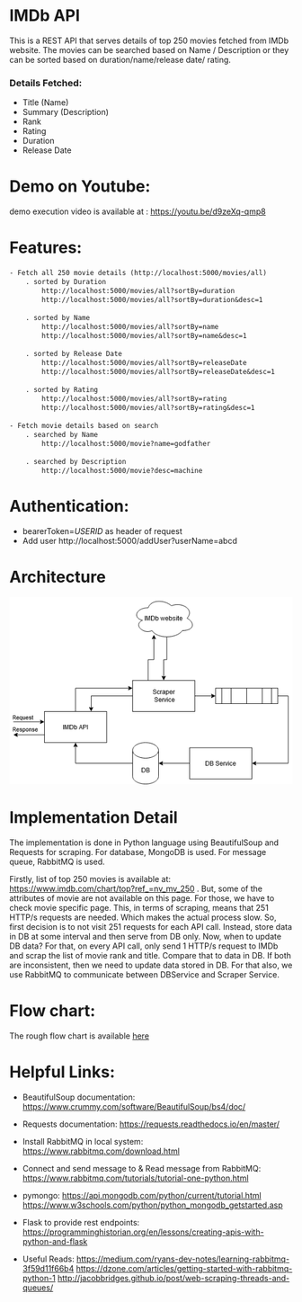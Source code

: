 # IMDb API
This is a REST API that serves details of top 250 movies fetched from IMDb website. The movies can be searched based on Name / Description or they can be sorted based on duration/name/release date/ rating.

### Details Fetched:
- Title (Name)
- Summary (Description)
- Rank
- Rating
- Duration
- Release Date

# Demo on Youtube:
demo execution video is available at : https://youtu.be/d9zeXq-qmp8

# Features:	
	- Fetch all 250 movie details (http://localhost:5000/movies/all)
		. sorted by Duration
			http://localhost:5000/movies/all?sortBy=duration
			http://localhost:5000/movies/all?sortBy=duration&desc=1
			
		. sorted by Name
			http://localhost:5000/movies/all?sortBy=name
			http://localhost:5000/movies/all?sortBy=name&desc=1
			
		. sorted by Release Date
			http://localhost:5000/movies/all?sortBy=releaseDate
			http://localhost:5000/movies/all?sortBy=releaseDate&desc=1
			
		. sorted by Rating
			http://localhost:5000/movies/all?sortBy=rating
			http://localhost:5000/movies/all?sortBy=rating&desc=1
		
	- Fetch movie details based on search
		. searched by Name
			http://localhost:5000/movie?name=godfather 
			
		. searched by Description
			http://localhost:5000/movie?desc=machine
			
# Authentication:
- bearerToken=*USERID*  as header of request
- Add user
		http://localhost:5000/addUser?userName=abcd

# Architecture

 ![here](https://github.com/Smiley-nrk/IMDb-API/blob/master/finalArch.png?raw=true)
 
# Implementation Detail
The implementation is done in Python language using BeautifulSoup and Requests for scraping.
For database, MongoDB is used.
For message queue, RabbitMQ is used.

Firstly, list of top 250 movies is available at: https://www.imdb.com/chart/top?ref_=nv_mv_250 .
But, some of the attributes of movie are not available on this page. For those, we have to check movie specific page.
This, in terms of scraping, means that 251 HTTP/s requests are needed. Which makes the actual process slow. So, first decision is to not visit 251 requests for each API call. Instead, store data in DB at some interval and then serve from DB only.
Now, when to update DB data?
For that, on every API call, only send 1 HTTP/s request to IMDb and scrap the list of movie rank and title. Compare that to data in DB. If both are inconsistent, then we need to update data stored in DB. For that also, we use RabbitMQ to communicate between DBService and Scraper Service.

# Flow chart:
The rough flow chart is available [here](https://github.com/Smiley-nrk/IMDb-API/blob/master/APIAndSraperFlow.pdf?raw=true)

# Helpful Links:
- BeautifulSoup documentation: https://www.crummy.com/software/BeautifulSoup/bs4/doc/
- Requests documentation: https://requests.readthedocs.io/en/master/
- Install RabbitMQ in local system: https://www.rabbitmq.com/download.html
- Connect and send message to & Read message from RabbitMQ: https://www.rabbitmq.com/tutorials/tutorial-one-python.html
- pymongo:
	https://api.mongodb.com/python/current/tutorial.html	
	https://www.w3schools.com/python/python_mongodb_getstarted.asp
- Flask to provide rest endpoints: https://programminghistorian.org/en/lessons/creating-apis-with-python-and-flask

- Useful Reads:
	https://medium.com/ryans-dev-notes/learning-rabbitmq-3f59d11f66b4
	https://dzone.com/articles/getting-started-with-rabbitmq-python-1
	http://jacobbridges.github.io/post/web-scraping-threads-and-queues/